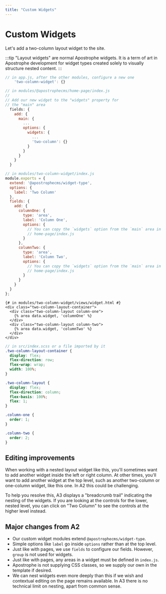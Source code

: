 ```yaml
---
title: "Custom Widgets"
---
```


# Custom Widgets

Let's add a two-column layout widget to the site.

:::tip
"Layout widgets" are normal Apostrophe widgets. It is a term of art in Apostrophe development for widget types created solely to visually structure nested content.
:::


```javascript
// in app.js, after the other modules, configure a new one
    'two-column-widget': {}
```

```js
// in modules/@apostrophecms/home-page/index.js
//
// Add our new widget to the "widgets" property for
// the "main" area
  fields: {
    add: {
      main: {
        ...
        options: {
          widgets: {
            ...
            'two-column': {}
          }
        }
      }
    }
  }
```

```js
// in modules/two-column-widget/index.js
module.exports = {
  extend: '@apostrophecms/widget-type',
  options: {
    label: 'Two Column'
  },
  fields: {
    add: {
      columnOne: {
        type: 'area',
        label: 'Column One',
        options: {
          // You can copy the `widgets` option from the `main` area in
          // home-page/index.js
        }
      },
      columnTwo: {
        type: 'area',
        label: 'Column Two',
        options: {
          // You can copy the `widgets` option from the `main` area in
          // home-page/index.js
        }
      }
    }
  }
};
```

```django
{# in modules/two-column-widget/views/widget.html #}
<div class="two-column-layout-container">
  <div class="two-column-layout column-one">
    {% area data.widget, 'columnOne' %}
  </div>
  <div class="two-column-layout column-two">
    {% area data.widget, 'columnTwo' %}
  </div>
</div>
```

```scss
// in src/index.scss or a file imported by it
.two-column-layout-container {
  display: flex;
  flex-direction: row;
  flex-wrap: wrap;
  width: 100%;
}

.two-column-layout {
  display: flex;
  flex-direction: column;
  flex-basis: 100%;
  flex: 1;
}

.column-one {
  order: 1;
}

.column-two {
  order: 2;
}
```

## Editing improvements

When working with a nested layout widget like this, you'll sometimes want to add another widget inside the left or right column. At other times, you'll want to add another widget at the top level, such as another two-column or one-column widget, like this one. In A2 this could be challenging.

To help you resolve this, A3 displays a "breadcrumb trail" indicating the nesting of the widgets. If you are looking at the controls for the lower, nested level, you can click on "Two Column" to see the controls at the higher level instead.

## Major changes from A2

* Our custom widget modules extend `@apostrophecms/widget-type`.
* Simple options like `label` go inside `options` rather than at the top level.
* Just like with pages, we use `fields` to configure our fields. However, `group` is not used for widgets.
* Just like with pages, any areas in a widget must be defined in `index.js`.
* Apostrophe is not supplying CSS classes, so we supply our own in the template if desired.
* We can nest widgets even more deeply than this if we wish and contextual editing on the page remains available. In A3 there is no technical limit on nesting, apart from common sense.
